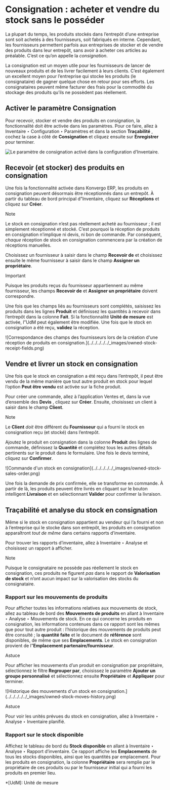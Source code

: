 # Consignation : acheter et vendre du stock sans le posséder

La plupart du temps, les produits stockés dans l’entrepôt d’une entreprise
sont soit achetés à des fournisseurs, soit fabriqués en interne. Cependant,
les fournisseurs permettent parfois aux entreprises de stocker et de vendre
des produits dans leur entrepôt, sans avoir à acheter ces articles au
préalable. C’est ce qu’on appelle la _consignation_.

La consignation est un moyen utile pour les fournisseurs de lancer de nouveaux
produits et de les livrer facilement à leurs clients. C’est également un
excellent moyen pour l’entreprise qui stocke les produits (le consignataire)
de gagner quelque chose en retour pour ses efforts. Les consignataires peuvent
même facturer des frais pour la commodité du stockage des produits qu’ils ne
possèdent pas réellement.

## Activer le paramètre Consignation

Pour recevoir, stocker et vendre des produits en consignation, la
fonctionnalité doit être activée dans les paramètres. Pour ce faire, allez à
Inventaire ‣ Configuration ‣ Paramètres et dans la section **Traçabilité** ,
cochez la case à côté de **Consignation** et cliquez ensuite sur
**Enregistrer** pour terminer.

![Le paramètre de consignation activé dans la configuration
d'Inventaire.](../../../../../_images/owned-stock-enable-consignment.png)

## Recevoir (et stocker) des produits en consignation

Une fois la fonctionnalité activée dans Konvergo ERP, les produits en consignation
peuvent désormais être réceptionnés dans un entrepôt. À partir du tableau de
bord principal d”Inventaire, cliquez sur **Réceptions** et cliquez sur
**Créer**.

<div class="alert alert-primary">
<p class="alert-title">
Note</p><p>Le stock en consignation n’est pas réellement acheté au fournisseur ; il est simplement réceptionné et stocké. C’est pourquoi la réception de produits en consignation n’implique ni devis, ni bon de commande. Par conséquent, <em>chaque</em> réception de stock en consignation commencera par la création de réceptions manuelles.</p>
</div>

Choisissez un fournisseur à saisir dans le champ **Recevoir de** et choisissez
ensuite le même fournisseur à saisir dans le champ **Assigner un
propriétaire**.

<div class="alert alert-warning">
<p class="alert-title">
Important</p><p>Puisque les produits reçus du fournisseur appartiennent au même fournisseur, les champs <b>Recevoir de</b> et <b>Assigner un propriétaire</b> doivent correspondre.</p>
</div>

Une fois que les champs liés au fournisseurs sont complétés, saisissez les
produits dans les lignes **Produit** et définissez les quantités à recevoir
dans l’entrepôt dans la colonne **Fait**. Si la fonctionnalité **Unité de
mesure** est activée, l”UdM peut également être modifiée. Une fois que le
stock en consignation a été reçu, **validez** la réception.

![Correspondance des champs des fournisseurs lors de la création d'une
réception de produits en consignation.](../../../../../_images/owned-stock-
receipt-fields.png)

## Vendre et livrer un stock en consignation

Une fois que le stock en consignation a été reçu dans l’entrepôt, il peut être
vendu de la même manière que tout autre produit en stock pour lequel l’option
**Peut être vendu** est activée sur la fiche produit.

Pour créer une commande, allez à l’application Ventes et, dans la vue
d’ensemble des **Devis** , cliquez sur **Créer**. Ensuite, choisissez un
client à saisir dans le champ **Client**.

<div class="alert alert-primary">
<p class="alert-title">
Note</p><p>Le <b>Client</b> <em>doit</em> être différent du <b>Fournisseur</b> qui a fourni le stock en consignation reçu (et stocké) dans l’entrepôt.</p>
</div>

Ajoutez le produit en consignation dans la colonne **Produit** des lignes de
commande, définissez la **Quantité** et complétez tous les autres détails
pertinents sur le produit dans le formulaire. Une fois le devis terminé,
cliquez sur **Confirmer**.

![Commande d'un stock en consignation](../../../../../_images/owned-stock-
sales-order.png)

Une fois la demande de prix confirmée, elle se transforme en commande. À
partir de là, les produits peuvent être livrés en cliquant sur le bouton
intelligent **Livraison** et en sélectionnant **Valider** pour confirmer la
livraison.

## Traçabilité et analyse du stock en consignation

Même si le stock en consignation appartient au vendeur qui l’a fourni et non à
l’entreprise qui le stocke dans son entrepôt, les produits en consignation
apparaîtront _tout de même_ dans certains rapports d’inventaire.

Pour trouver les rapports d’inventaire, allez à Inventaire ‣ Analyse et
choisissez un rapport à afficher.

<div class="alert alert-primary">
<p class="alert-title">
Note</p><p>Puisque le consignataire ne possède pas réellement le stock en consignation, ces produits ne figurent <em>pas</em> dans le rapport de <b>Valorisation de stock</b> et n’ont aucun impact sur la valorisation des stocks du consignataire.</p>
</div>

### Rapport sur les mouvements de produits

Pour afficher toutes les informations relatives aux mouvements de stock, allez
au tableau de bord des **Mouvements de produits** en allant à Inventaire ‣
Analyse ‣ Mouvements de stock. En ce qui concerne les produits en
consignation, les informations contenues dans ce rapport sont les mêmes que
pour tout autre produit : l’historique des mouvements de produits peut être
consulté ; la **quantité faite** et le document de **référence** sont
disponibles, de même que ses **Emplacements**. Le stock en consignation
provient de l”**Emplacement partenaire/fournisseur**.

<div class="alert alert-info">
<p class="alert-title">
Astuce</p><p>Pour afficher les mouvements d’un produit en consignation par propriétaire, sélectionnez le filtre <b>Regrouper par</b>, choisissez le paramètre <b>Ajouter un groupe personnalisé</b> et sélectionnez ensuite <b>Propriétaire</b> et <b>Appliquer</b> pour terminer.</p>
</div> ![Historique des mouvements d'un stock en
consignation.](../../../../../_images/owned-stock-moves-history.png)
<div class="alert alert-info">
<p class="alert-title">
Astuce</p><p>Pour voir les unités prévues du stock en consignation, allez à Inventaire ‣ Analyse ‣ Inventaire planifié.</p>
</div>

### Rapport sur le stock disponible

Affichez le tableau de bord du **Stock disponible** en allant à Inventaire ‣
Analyse ‣ Rapport d’inventaire. Ce rapport affiche les **Emplacements** de
tous les stocks disponibles, ainsi que les quantités par emplacement. Pour les
produits en consignation, la colonne **Propriétaire** sera remplie par le
propriétaire de ces produits ou par le fournisseur initial qui a fourni les
produits en premier lieu.

  *[UdM]: Unité de mesure

